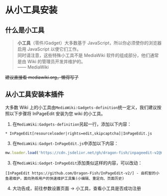 # 从小工具安装

## 什么是小工具

> **小工具**（零件/Gadget）大多数基于 JavaScript，所以你必须使你的浏览器启用 JavaScript 以使它们工作。<br>
> 同时请注意，这些特殊小工具不是 MediaWiki 软件的组成部分，他们通常是由 Wiki 的管理员开发并维护的。<br>
> —— MediaWiki

~~建议直接看 mediawiki.org，懒得写了~~

## 从小工具安装本插件

大多数 Wiki 上的小工具由`MediaWiki:Gadgets-definition`统一定义，我们建议按照以下步骤将 InPageEdit 安装为您 wiki 的小工具。

1. 在`MediaWiki:Gadgets-definition`另起一行，添加以下内容：

```wiki
* InPageEdit[resourceloader|rights=edit,skipcaptcha]|InPageEdit.js
```

3. 在`MediaWiki:Gadget-InPageEdit.js`中添加以下内容：

```js
mw.loader.load('https://cdn.jsdelivr.net/gh/dragon-fish/inpageedit-v2@master/script.min.js);
```

3. 在`MediaWiki:Gadget-InPageEdit`添加类似这样的内容，可以改动：

```wiki
[InPageEdit https://github.com/Dragon-Fish/InPageEdit-v2/] - 由机智的小鱼君维护，面向熟练用户的快速维护工具集(小编辑、重定向、页面历史)
```

4. 大功告成，前往参数设置页面 → 小工具，查看小工具是否成功注册
